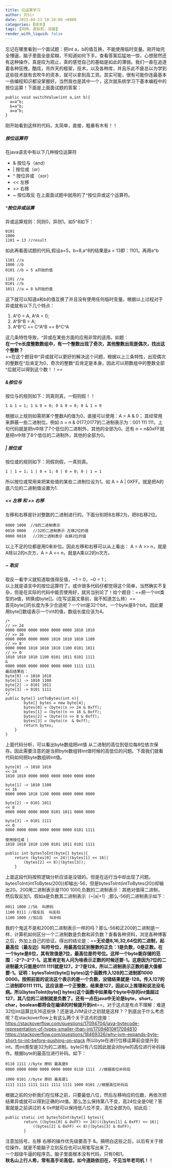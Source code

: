 ```yaml
---
title: 位运算学习
author: 刘Sir
date: 2025-04-23 10:10:00 +0800
categories: [技术]
tags: [网络，虚拟机，容器]
render_with_liquid: false
---  
```

忘记在哪里看到一个面试题：把int a，b的值互换，不能使用临时变量。刚开始完全懵逼，脑子里面全是浆糊，不知道如何下手。查看答案后猛地一惊，心想居然还有这种操作，真是叹为观止，真的感觉自己的基础是如此的薄弱。我们一直在追逐着各种狂拽，酷炫，吊炸天的框架，技术，以及各种库，并且乐此不疲总以为学到这些技术就有去吹牛的资本，就可以拿到高工资。其实可能，很有可能你连最基本一些编程知识都没掌握好。当然我也是其中一个，这次就系统学习下基本编程中的按位运算！下面是上面面试题的答案：
```
public void switchValue(int a,int b){
  a=a^b;
  b=a^b;
  a=a^b;
}
```
刚开始看到这样的代码，太简单，直接，粗暴有木有！！
##### 按位运算符
在java语言中有以下几种按位运算符
* & 按位与（and）
* | 按位或（or）
* ^ 按位异或 （xor）
* << 左移
* \>> 右移
* ~ 按位取反
在上面面试题中就用的了^按位异或这个运算符。
##### ^按位异或运算

异或运算规则：同则0，异则1。如5^8如下：
```
0101  
1000
1101 = 13 //result
```
如此再看面试题的代码,假设a=5，b=8,a^8的结果是a = 13即：1101。再用a^b
```
1101 //a
1000 //b
0101 //b = 5 a开始的值

1101 //a
0101 //b
1011 //a = 8 b开始的值
```
这下就可以知道a和b的值互换了并且没有使用任何临时变量。根据以上过程对于异或就有以下几个特点：  

1. A^0 = A, A^A = 0;
2. A\^B^B = A;
3. A\^B^C == C\^A^B == B\^C^A   

这几条特性导致，^异或在某些方面的应用非常的适用。如题：  
**在一个n长度整数数组中，有一个整数出现了奇次，其他整数出现是偶次，找出这个整数？**  
==在这个题目中\^异或就可以更好的解决这个问题，根据以上三条特性，出现偶次的整数在\^后肯定为0，奇次的整数^后肯定是本身。因此可以把数组中的整数全部\^后就可以得到这个数！！==

##### &按位与
按位与的规则如下：同真则真，一假则假！！
```
1 & 1 = 1; 1 & 0 = 0; 0 & 0 = 0; 0 & 1 = 0
```
根据以上规则如需把某个整数A的值为0，直接可以使用：A = A & 0； 其经常用来屏蔽一些二进制位。例如 n = n & 0177,0177的二进制表示为：001 111 111，上句代码就是把n中除了7个低位的二进制外，其他的全部为0。还有 n = n&0xFF就是把n中除了8个低位的二进制外，其他的全部为0。
##### | 按位或
按位或的规则如下：同假则假，一真则真。
```
1 | 1 = 1; 1 | 0 = 1; 0 | 0 = 0; 0 | 1 = 1
```
所以按位或常用来把某些值的某些二进制位设为1。如 A = A | 0XFF。就是把A的底八位的二进制值设置为1.
##### << 左移 和 >> 右移
左移和右移是针对整数的二进制进行的。下面分别把8左移2为，把8右移2位。
```
0000 1000  //8的二进制表示
0010 0000   //32的二进制表示 左移2位的值
0000 0010   //2的二进制表示 右移2位的值
```
以上不足的位都是用0来补位。因此左移和右移可以从上看出：
A = A >> n，就是A除以2的n次方，A = A << n，就是A乘以2的n次方。
##### ~ 取反
取反一看字义就知道取值得反值，~1 = 0，~0 = 1；  
以上就是语言中的按位运算符了。或许很多代码仔都觉得这个简单，当然确实不复杂，但是在实际的代码中能否使用好，就另当别论了！给个题目：==把一个int类型的a值，转换成byte[]。(在写这篇文章前，我不知道怎么转）==  
首先byte[]的长度为多少合适呢？一个int是32个bit，一个byte是8个bit。因此要用byte[]数组表示一个int的值，数组长度应该为4。
```
/*
// >> 24
0000 0000 0000 0000 0000 0000 1010 1010
// >> 16
0000 0000 0000 0000 1010 1010 1010 1100
// >> 8
0000 0000 1010 1010 1010 1100 0101 1011
// >> 0
1010 1010 1010 1100 0101 1011 0101 1111
&
0000 0000 0000 0000 0000 0000 1111 1111
最后结果在：
byte[0] -> 1010 1010
byte[1] -> 1010 1100
byte[2] -> 0101 1011
byte[3] -> 0101 1111
*/
public byte[] intToBytes(int n){
        byte[] bytes = new byte[4];
        bytes[0] = (byte)(n >> 24 & 0xff);
        bytes[1] = (byte)(n >> 16 & 0xff);
        bytes[2] = (byte)(n >> 8 & 0xff);
        bytes[3] = (byte)(n  & 0xff);
        return bytes;
    }
}

```
上面代码分析，可以看出byte数组把int值 从二进制的高位到低位每8位依次保存。因此需要注意的是当把byte数组转int值时候的高低位的问题。下面我们就看代码如何把byte数组转int值。
```
byte[0] -> 1010 1010
<< 24
1010 1010 0000 0000 0000 0000 0000 0000

byte[1] -> 1010 1100
<< 16
0000 0000 1010 1100 0000 0000 0000 0000

byte[2] -> 0101 1011
<< 8
0000 0000 0000 0000 0101 1011 0000 0000

byte[3] -> 0101 1111
<< 0
0000 0000 0000 0000 0000 0000 0101 1111

使用按位或 |
1010 1010 1010 1100 0101 1011 0101 1111 

public int bytesToInt(byte[] bytes){
    return (bytes[0] << 24)|(bytes[1] << 16)|
        (bytes[2] << 8)|(bytes[3]);
    }
```
上面这段代码按照逻辑分析应该是没错的。但是在运行当中却出现了问题。bytesToInt(intToBytes(200))却输出-56，但是bytesToInt(intToBytes(20))却输出20。200用二进制表示是1100 1000,负数的二进制表示：其绝对值得二进制，然后取反加1。假如a是负数其二进制表示（~|a|+1）;那么-56的二进制表示如下：
```
0011 1000 //56  叫原码
1100 0111 //取反后  叫反码
1100 1000 //加1后   叫补码
```
我的个鬼这不是和200的二进制表示一样的吗？那么-56和正200的二进制是一样，计算机如何区分一个二进制数是负数和非负数？查看各种资料，浏览各种博客之后，外加上自己的验证。得出的结论是：==**无论是8,16,32,64位的二进制，起最高位（最左边）叫符号位，用最高位区别整数的正负：1是负数，0是正数。在一个byte是8位，其有效值是7位，最高位是符号位。这样一个byte能存储的范围：-2^7~2^7-1。这里肯定有人问为啥表示正数的时候还要-1。这是因为7位的二进制最大只能是0111 1111就是127，2^7是128，所以二进制表示正数的最大值都要-1。证明：bytesToInt(byte[] bytes)这个函数传入128的二进制即1000 0000。按照前面的说法这个表示的是一个负数，没错结果就是-128。传入127的二进制即0111 1111。这应该是一个正整数，结果是127，因此以上推理和说法没毛病。所以bytesToInt(byte[] bytes)这个函数中如果每个byte中存的int值超过127，其八位的二进制就是负数了。还有一点在java中无论是byte，short，char，boolean都将会在编译的时候提升到int**==。对于这点是有点不理解：难道32位int运算比8,16这些快？还是说JVM设计之初就是这样？？到底出于什么考虑呢？在stackoverflow上有这么两个关于这点的连接：  
https://stackoverflow.com/questions/17094704/java-bytecode-representation-of-types-smaller-than-int/17094810#17094810  
https://stackoverflow.com/questions/18469326/why-jvm-expands-byte-short-to-int-before-pushing-on-stack
所以byte在进行位移运算前会提升到int，而int类型是32为的二进制。byte只有八位因此就会对byte的高位进行补码操作。根据byte的最高位进行补码。如下：
```
0110 1111 //byte 原码 最高是0
0000 0000 0000 0000 0000 0000 0110 1111  //根据高位补码后

1000 0101 //byte 原码 最高是1
1111 1111 1111 1111 1111 1111 1000 0101 //根据高位补码后

```
根据之前的分析我们在位移之前，只要最低八位，然后左移响应的位数，再依次把结果异或就可以得到正确的int值。那么怎么保持第八不变，高24位全是0呢？答案就是之前讲过的 & 0xff就可以保持低八位不变，高位全部为0。如此后：
```
public static int bytesToInt(byte[] bytes){
	    return ((bytes[0] & 0xFF) << 24)|((bytes[1] & 0xFF) << 16)|
	        ((bytes[2] & 0xFF) << 8)|(bytes[3] & 0xFF);
	    }
```
注意加括号，左移 右移的操作优先级要高于 &。搞明白这些之后，以后有关于按位操作，就是不能脑子立刻反应也可以用笔写出来了。  
一个超级牛逼的程序员。脑子里面根本没有代码，只有0和1。  
**秋名山上行人希，常有高手论高低，如今道路依旧在，不见当年老司机！！**
